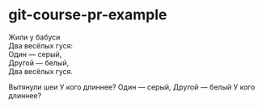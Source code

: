 # git-course-pr-example

Жили у бабуси  
Два весёлых гуся:  
Один — серый,  
Другой — белый,  
Два весёлых гуся.  

Вытянули шеи
У кого длиннее?
Один — серый,
Другой — белый
У кого длиннее?
